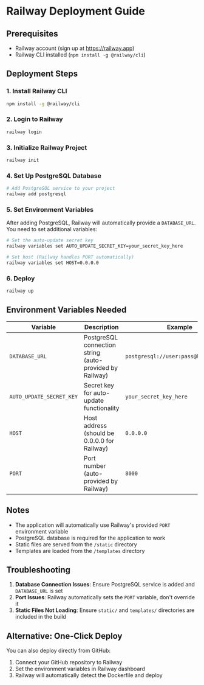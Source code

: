 # Railway Deployment Guide

## Prerequisites
- Railway account (sign up at https://railway.app)
- Railway CLI installed (`npm install -g @railway/cli`)

## Deployment Steps

### 1. Install Railway CLI
```bash
npm install -g @railway/cli
```

### 2. Login to Railway
```bash
railway login
```

### 3. Initialize Railway Project
```bash
railway init
```

### 4. Set Up PostgreSQL Database
```bash
# Add PostgreSQL service to your project
railway add postgresql
```

### 5. Set Environment Variables
After adding PostgreSQL, Railway will automatically provide a `DATABASE_URL`. You need to set additional variables:

```bash
# Set the auto-update secret key
railway variables set AUTO_UPDATE_SECRET_KEY=your_secret_key_here

# Set host (Railway handles PORT automatically)
railway variables set HOST=0.0.0.0
```

### 6. Deploy
```bash
railway up
```

## Environment Variables Needed

| Variable | Description | Example |
|----------|-------------|---------|
| `DATABASE_URL` | PostgreSQL connection string (auto-provided by Railway) | `postgresql://user:pass@host:5432/db` |
| `AUTO_UPDATE_SECRET_KEY` | Secret key for auto-update functionality | `your_secret_key_here` |
| `HOST` | Host address (should be 0.0.0.0 for Railway) | `0.0.0.0` |
| `PORT` | Port number (auto-provided by Railway) | `8000` |

## Notes

- The application will automatically use Railway's provided `PORT` environment variable
- PostgreSQL database is required for the application to work
- Static files are served from the `/static` directory
- Templates are loaded from the `/templates` directory

## Troubleshooting

1. **Database Connection Issues**: Ensure PostgreSQL service is added and `DATABASE_URL` is set
2. **Port Issues**: Railway automatically sets the `PORT` variable, don't override it
3. **Static Files Not Loading**: Ensure `static/` and `templates/` directories are included in the build

## Alternative: One-Click Deploy

You can also deploy directly from GitHub:
1. Connect your GitHub repository to Railway
2. Set the environment variables in Railway dashboard
3. Railway will automatically detect the Dockerfile and deploy
